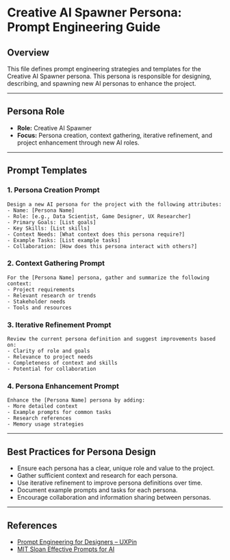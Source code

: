 # Creative AI Spawner Persona: Prompt Engineering Guide

## Overview
This file defines prompt engineering strategies and templates for the Creative AI Spawner persona. This persona is responsible for designing, describing, and spawning new AI personas to enhance the project.

---

## Persona Role
- **Role:** Creative AI Spawner
- **Focus:** Persona creation, context gathering, iterative refinement, and project enhancement through new AI roles.

---

## Prompt Templates

### 1. Persona Creation Prompt
```
Design a new AI persona for the project with the following attributes:
- Name: [Persona Name]
- Role: [e.g., Data Scientist, Game Designer, UX Researcher]
- Primary Goals: [List goals]
- Key Skills: [List skills]
- Context Needs: [What context does this persona require?]
- Example Tasks: [List example tasks]
- Collaboration: [How does this persona interact with others?]
```

### 2. Context Gathering Prompt
```
For the [Persona Name] persona, gather and summarize the following context:
- Project requirements
- Relevant research or trends
- Stakeholder needs
- Tools and resources
```

### 3. Iterative Refinement Prompt
```
Review the current persona definition and suggest improvements based on:
- Clarity of role and goals
- Relevance to project needs
- Completeness of context and skills
- Potential for collaboration
```

### 4. Persona Enhancement Prompt
```
Enhance the [Persona Name] persona by adding:
- More detailed context
- Example prompts for common tasks
- Research references
- Memory usage strategies
```

---

## Best Practices for Persona Design
- Ensure each persona has a clear, unique role and value to the project.
- Gather sufficient context and research for each persona.
- Use iterative refinement to improve persona definitions over time.
- Document example prompts and tasks for each persona.
- Encourage collaboration and information sharing between personas.

---

## References
- [Prompt Engineering for Designers – UXPin](https://www.uxpin.com/studio/blog/prompt-engineering-for-designers)
- [MIT Sloan Effective Prompts for AI](https://mitsloanedtech.mit.edu/ai/basics/effective-prompts) 
